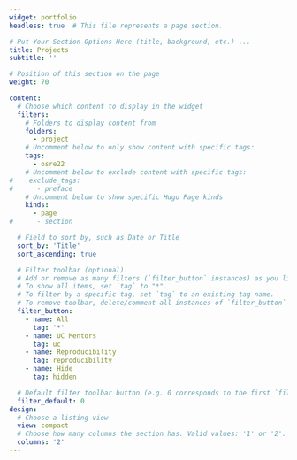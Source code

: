 ```yaml
---
widget: portfolio 
headless: true  # This file represents a page section.

# Put Your Section Options Here (title, background, etc.) ...
title: Projects
subtitle: ''

# Position of this section on the page
weight: 70

content:
  # Choose which content to display in the widget
  filters:
    # Folders to display content from
    folders:
      - project
    # Uncomment below to only show content with specific tags:
    tags:
      - osre22
    # Uncomment below to exclude content with specific tags:
#    exclude_tags:
#      - preface    
    # Uncomment below to show specific Hugo Page kinds
    kinds:
      - page
#      - section

  # Field to sort by, such as Date or Title
  sort_by: 'Title'
  sort_ascending: true

  # Filter toolbar (optional).
  # Add or remove as many filters (`filter_button` instances) as you like.
  # To show all items, set `tag` to "*".
  # To filter by a specific tag, set `tag` to an existing tag name.
  # To remove toolbar, delete/comment all instances of `filter_button` below.
  filter_button:
    - name: All
      tag: '*'
    - name: UC Mentors
      tag: uc
    - name: Reproducibility
      tag: reproducibility
    - name: Hide
      tag: hidden

  # Default filter toolbar button (e.g. 0 corresponds to the first `filter_button` instance above)
  filter_default: 0
design:
  # Choose a listing view
  view: compact
  # Choose how many columns the section has. Valid values: '1' or '2'.
  columns: '2'
---
```


